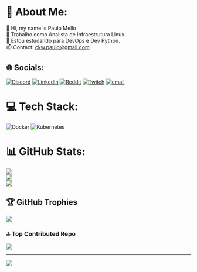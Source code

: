 # 💫 About Me:
👋 Hi, my name is Paulo Mello<br>👀 Trabalho como Analista de Infraestrutura Linux.<br>🌱 Estou estudando para DevOps e Dev Python.<br>📫 Contact: ckw.paulo@gmail.com


## 🌐 Socials:
[![Discord](https://img.shields.io/badge/Discord-%237289DA.svg?logo=discord&logoColor=white)](https://discord.gg/paulomello) [![LinkedIn](https://img.shields.io/badge/LinkedIn-%230077B5.svg?logo=linkedin&logoColor=white)](https://linkedin.com/in/paulo-henrique-melloo/) [![Reddit](https://img.shields.io/badge/Reddit-%23FF4500.svg?logo=Reddit&logoColor=white)](https://reddit.com/user/https://www.reddit.com/user/pauloomelloo/) [![Twitch](https://img.shields.io/badge/Twitch-%239146FF.svg?logo=Twitch&logoColor=white)](https://twitch.tv/paulo_melloo) [![email](https://img.shields.io/badge/Email-D14836?logo=gmail&logoColor=white)](mailto:ckw.paulo@gmail.com) 

# 💻 Tech Stack:
![Docker](https://img.shields.io/badge/docker-%230db7ed.svg?style=for-the-badge&logo=docker&logoColor=white) ![Kubernetes](https://img.shields.io/badge/kubernetes-%23326ce5.svg?style=for-the-badge&logo=kubernetes&logoColor=white)
# 📊 GitHub Stats:
![](https://github-readme-stats.vercel.app/api?username=paulomelloo&theme=dark&hide_border=false&include_all_commits=true&count_private=true)<br/>
![](https://nirzak-streak-stats.vercel.app/?user=paulomelloo&theme=dark&hide_border=false)<br/>
![](https://github-readme-stats.vercel.app/api/top-langs/?username=paulomelloo&theme=dark&hide_border=false&include_all_commits=true&count_private=true&layout=compact)

## 🏆 GitHub Trophies
![](https://github-profile-trophy.vercel.app/?username=paulomelloo&theme=radical&no-frame=false&no-bg=true&margin-w=4)

### 🔝 Top Contributed Repo
![](https://github-contributor-stats.vercel.app/api?username=paulomelloo&limit=5&theme=dark&combine_all_yearly_contributions=true)

---
[![](https://visitcount.itsvg.in/api?id=paulomelloo&icon=0&color=0)](https://visitcount.itsvg.in)

<!-- Proudly created with GPRM ( https://gprm.itsvg.in ) -->
